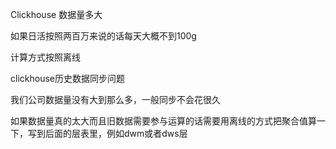 Clickhouse 数据量多大

如果日活按照两百万来说的话每天大概不到100g

计算方式按照离线

clickhouse历史数据同步问题

我们公司数据量没有大到那么多，一般同步不会花很久

如果数据量真的太大而且旧数据需要参与运算的话需要用离线的方式把聚合值算一下，写到后面的层表里，例如dwm或者dws层